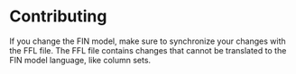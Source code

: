 # Contributing

If you change the FIN model, make sure to synchronize your changes with the FFL file. 
The FFL file contains changes that cannot be translated to the FIN model language, like column sets.
